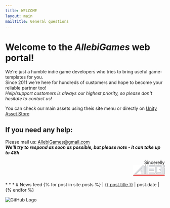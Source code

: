 ```yaml
---
title: WELCOME
layout: main
mailTitle: General questions
---
```


# Welcome to the *AllebiGames* web portal!
We're just a humble indie game developers who tries to bring useful game-templates for you. <br>
Since 2011 we're here for hundreds of customers and hope to become your reliable partner too!<br>
*Help/support customers is always our highest priority, so please don't hesitate to contact us!*

You can check our main assets using theis site menu or directly on [Unity Asset Store](https://assetstore.unity.com/publishers/757)
<br>

## If you need any help:
Please mail us:  AllebiGames@gmail.com <br>
**_We'll try to respond as soon as possible, but please note - it can take up to 48h_**

<div align="right">  
Sincerelly  <br> 
<img src="assets/images/allebi_logo_sm.png" alt="drawing" width="100"/>
</div>


<br>
* * *
# News feed
  {% for post in site.posts %}
      | <a href="{{ post.url }}">{{ post.title }}</a> | post.date |
  {% endfor %}


![GitHub Logo](/images/logo.png)

